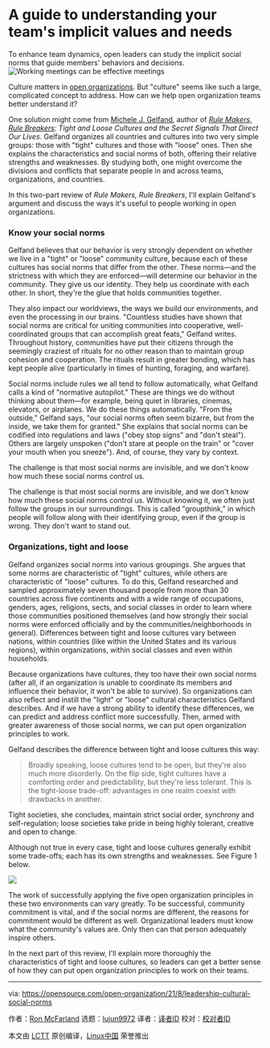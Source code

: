 [#]: subject: "A guide to understanding your team's implicit values and needs"
[#]: via: "https://opensource.com/open-organization/21/8/leadership-cultural-social-norms"
[#]: author: "Ron McFarland https://opensource.com/users/ron-mcfarland"
[#]: collector: "lujun9972"
[#]: translator: " "
[#]: reviewer: " "
[#]: publisher: " "
[#]: url: " "

A guide to understanding your team's implicit values and needs
======
To enhance team dynamics, open leaders can study the implicit social
norms that guide members' behaviors and decisions.
![Working meetings can be effective meetings][1]

Culture matters in [open organizations][2]. But "culture" seems like such a large, complicated concept to address. How can we help open organization teams better understand it?

One solution might come from [Michele J. Gelfand][3], author of [_Rule Makers, Rule Breakers_][4]_: Tight and Loose Cultures and the Secret Signals That Direct Our Lives_. Gelfand organizes all countries and cultures into two very simple groups: those with "tight" cultures and those with "loose" ones. Then she explains the characteristics and social norms of both, offering their relative strengths and weaknesses. By studying both, one might overcome the divisions and conflicts that separate people in and across teams, organizations, and countries.

In this two-part review of _Rule Makers, Rule Breakers_, I'll explain Gelfand's argument and discuss the ways it's useful to people working in open organizations.

### Know your social norms

Gelfand believes that our behavior is very strongly dependent on whether we live in a "tight" or "loose" community culture, because each of these cultures has social norms that differ from the other. These norms—and the strictness with which they are enforced—will determine our behavior in the community. They give us our identity. They help us coordinate with each other. In short, they're the glue that holds communities together.

They also impact our worldviews, the ways we build our environments, and even the processing in our brains. "Countless studies have shown that social norms are critical for uniting communities into cooperative, well-coordinated groups that can accomplish great feats," Gelfand writes. Throughout history, communities have put their citizens through the seemingly craziest of rituals for no other reason than to maintain group cohesion and cooperation. The rituals result in greater bonding, which has kept people alive (particularly in times of hunting, foraging, and warfare).

Social norms include rules we all tend to follow automatically, what Gelfand calls a kind of "normative autopilot." These are things we do without thinking about them—for example, being quiet in libraries, cinemas, elevators, or airplanes. We do these things automatically. "From the outside," Gelfand says, "our social norms often seem bizarre, but from the inside, we take them for granted." She explains that social norms can be codified into regulations and laws ("obey stop signs" and "don't steal"). Others are largely unspoken ("don't stare at people on the train" or "cover your mouth when you sneeze"). And, of course, they vary by context.

The challenge is that most social norms are invisible, and we don't know how much these social norms control us.

The challenge is that most social norms are invisible, and we don't know how much these social norms control us. Without knowing it, we often just follow the groups in our surroundings. This is called "groupthink," in which people will follow along with their identifying group, even if the group is wrong. They don't want to stand out.

### Organizations, tight and loose

Gelfand organizes social norms into various groupings. She argues that some norms are characteristic of "tight" cultures, while others are characteristic of "loose" cultures. To do this, Gelfand researched and sampled approximately seven thousand people from more than 30 countries across five continents and with a wide range of occupations, genders, ages, religions, sects, and social classes in order to learn where those communities positioned themselves (and how strongly their social norms were enforced officially and by the communities/neighborhoods in general). Differences between tight and loose cultures vary between nations, within countries (like within the United States and its various regions), within organizations, within social classes and even within households.

Because organizations have cultures, they too have their own social norms (after all, if an organization is unable to coordinate its members and influence their behavior, it won't be able to survive). So organizations can also reflect and instill the "light" or "loose" cultural characteristics Gelfand describes. And if we have a strong ability to identify these differences, we can predict and address conflict more successfully. Then, armed with greater awareness of those social norms, we can put open organization principles to work.

Gelfand describes the difference between tight and loose cultures this way:

> Broadly speaking, loose cultures tend to be open, but they're also much more disorderly. On the flip side, tight cultures have a comforting order and predictability, but they're less tolerant. This is the tight-loose trade-off: advantages in one realm coexist with drawbacks in another.

Tight societies, she concludes, maintain strict social order, synchrony and self-regulation; loose societies take pride in being highly tolerant, creative and open to change.

Although not true in every case, tight and loose cultures generally exhibit some trade-offs; each has its own strengths and weaknesses. See Figure 1 below.

![][5]

The work of successfully applying the five open organization principles in these two environments can vary greatly. To be successful, community commitment is vital, and if the social norms are different, the reasons for commitment would be different as well. Organizational leaders must know what the community's values are. Only then can that person adequately inspire others.

In the next part of this review, I'll explain more thoroughly the characteristics of tight and loose cultures, so leaders can get a better sense of how they can put open organization principles to work on their teams.

--------------------------------------------------------------------------------

via: https://opensource.com/open-organization/21/8/leadership-cultural-social-norms

作者：[Ron McFarland][a]
选题：[lujun9972][b]
译者：[译者ID](https://github.com/译者ID)
校对：[校对者ID](https://github.com/校对者ID)

本文由 [LCTT](https://github.com/LCTT/TranslateProject) 原创编译，[Linux中国](https://linux.cn/) 荣誉推出

[a]: https://opensource.com/users/ron-mcfarland
[b]: https://github.com/lujun9972
[1]: https://opensource.com/sites/default/files/styles/image-full-size/public/lead-images/leader-team-laptops-conference-meeting.png?itok=ztoA0E6f (Working meetings can be effective meetings)
[2]: https://theopenorganization.org/definition/
[3]: https://www.michelegelfand.com/
[4]: https://www.michelegelfand.com/rule-makers-rule-breakers
[5]: https://opensource.com/sites/default/files/images/open-org/rule-makers-breakers-1.png
